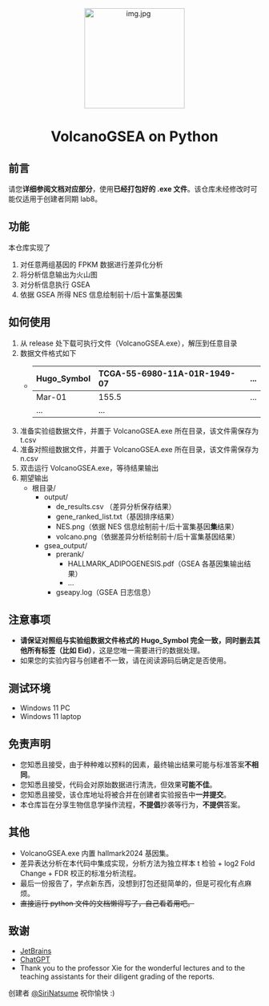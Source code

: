 <div align="center">
     <img alt="img.jpg" height="200" src="https://github.com/Hydrogens2/Potato-plugins/raw/main/potato_avatar.jpg" width="200"/>
</div>
<h1 align="center">VolcanoGSEA on Python</h1>

## 前言
请您**详细参阅文档对应部分**，使用**已经打包好的 .exe 文件**。该仓库未经修改时可能仅适用于创建者同期 lab8。

## 功能
本仓库实现了
1. 对任意两组基因的 FPKM 数据进行差异化分析
2. 将分析信息输出为火山图
3. 对分析信息执行 GSEA
4. 依据 GSEA 所得 NES 信息绘制前十/后十富集基因集


## 如何使用
1. 从 release 处下载可执行文件（VolcanoGSEA.exe），解压到任意目录
2. 数据文件格式如下
    - | Hugo_Symbol | TCGA-55-6980-11A-01R-1949-07 | ... |
      |:------------|:-----------------------------|:----|
       | Mar-01      | 155.5                        | ... |
       | ...         | ...                          |     |
3. 准备实验组数据文件，并置于 VolcanoGSEA.exe 所在目录，该文件需保存为 t.csv
4. 准备对照组数据文件，并置于 VolcanoGSEA.exe 所在目录，该文件需保存为 n.csv
5. 双击运行 VolcanoGSEA.exe，等待结果输出
6. 期望输出
    - 根目录/
      - output/
        - de_results.csv （差异分析保存结果）
        - gene_ranked_list.txt（基因排序结果）
        - NES.png（依据 NES 信息绘制前十/后十富集基因**集**结果）
        - volcano.png（依据差异分析绘制前十/后十富集基因结果）
      - gsea_output/
        - prerank/
          - HALLMARK_ADIPOGENESIS.pdf（GSEA 各基因集输出结果）
          - ...
        - gseapy.log（GSEA 日志信息）

## 注意事项
- **请保证对照组与实验组数据文件格式的 Hugo_Symbol 完全一致，同时删去其他所有标签（比如 Eid）**，这是您唯一需要进行的数据处理。
- 如果您的实验内容与创建者不一致，请在阅读源码后确定是否使用。

## 测试环境
- Windows 11 PC
- Windows 11 laptop

## 免责声明
  - 您知悉且接受，由于种种难以预料的因素，最终输出结果可能与标准答案**不相同**。
  - 您知悉且接受，代码会对原始数据进行清洗，但效果**可能不佳**。
  - 您知悉且接受，该仓库地址将被合并在创建者实验报告中**一并提交**。
  - 本仓库旨在分享生物信息学操作流程，**不提倡**抄袭等行为，**不提供**答案。

## 其他
- VolcanoGSEA.exe 内置 hallmark2024 基因集。
- 差异表达分析在本代码中集成实现，分析方法为独立样本 t 检验 + log2 Fold Change + FDR 校正的标准分析流程。
- 最后一份报告了，学点新东西，没想到打包还挺简单的，但是可视化有点麻烦。
- ~~直接运行 python 文件的文档懒得写了，自己看着用吧。~~

## 致谢
- [JetBrains](https://www.jetbrains.com/zh-cn/)
- [ChatGPT](https://www.chatgpt.com)
- Thank you to the professor Xie for the wonderful lectures and to the teaching assistants for their diligent grading of the reports. 

创建者 [@SiriNatsume](https://github.com/SiriNatsume)
祝你愉快 :)
